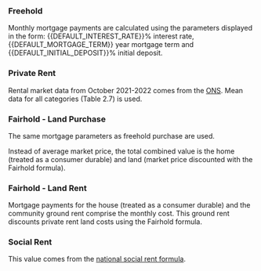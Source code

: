 ### Freehold
Monthly mortgage payments are calculated using the parameters displayed in the form: {{DEFAULT_INTEREST_RATE}}% interest rate, {{DEFAULT_MORTGAGE_TERM}} year mortgage term and {{DEFAULT_INITIAL_DEPOSIT}}% initial deposit. 

### Private Rent
Rental market data from October 2021-2022 comes from the [ONS](https://www.ons.gov.uk/peoplepopulationandcommunity/housing/datasets/privaterentalmarketsummarystatisticsinengland). Mean data for all categories (Table 2.7) is used.

### Fairhold - Land Purchase
The same mortgage parameters as freehold purchase are used. 

Instead of average market price, the total combined value is the home (treated as a consumer durable) and land (market price discounted with the Fairhold formula).

### Fairhold - Land Rent
Mortgage payments for the house (treated as a consumer durable) and the community ground rent comprise the monthly cost. This ground rent discounts private rent land costs using the Fairhold formula. 

### Social Rent
This value comes from the [national social rent formula](https://www.gov.uk/government/publications/direction-on-the-rent-standard-from-1-april-2020/policy-statement-on-rents-for-social-housing#chapter-2-social-rent). 